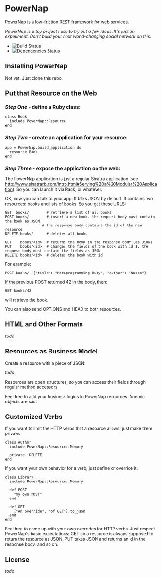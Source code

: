 # PowerNap

PowerNap is a low-friction REST framework for web services.

_PowerNap is a toy project I use to try out a few ideas. It's just an experiment. Don't build your next world-changing social network on this._

* [![Build Status](https://travis-ci.org/nusco/powernap.png)](https://travis-ci.org/nusco/powernap)
* [![Dependencies Status](https://gemnasium.com/nusco/powernap.png?travis)](https://gemnasium.com/nusco/powernap)

## Installing PowerNap

Not yet. Just clone this repo.
  
## Put that Resource on the Web

### *Step One* - define a Ruby class:

  	class Book
      include PowerNap::Resource
  	end

### *Step Two* - create an application for your resource:

  	app = PowerNap.build_application do
      resource Book
  	end

### *Step Three* - expose the application on the web:

The PowerNap application is just a regular Sinatra application (see http://www.sinatrarb.com/intro.html#Serving%20a%20Modular%20Application). So you can launch it via Rack, or whatever.

OK, now you can talk to your app. It talks JSON by default. It contains two resources: books and lists of books. So you get these URLS:

    GET  books/        # retrieve a list of all books
    POST books/        # insert a new book. the request body must contain the book as JSON.
                     # the response body contains the id of the new resource
    DELETE books/      # deletes all books

    GET    books/<id>  # returns the book in the response body (as JSON)
    PUT    books/<id>  # changes the fields of the book with id 1. the request body must contain the fields as JSON
    DELETE books/<id>  # deletes the book with id

For example:

    POST books/ '{"title": "Metaprogramming Ruby", "author": "Nusco"}'

If the previous POST returned 42 in the body, then:

    GET books/42
  
will retrieve the book.
  
You can also send OPTIONS and HEAD to both resources.

## HTML and Other Formats

_todo_

## Resources as Business Model

Create a resource with a piece of JSON:

_todo_

Resources are open structures, so you can access their fields through regular method accessors.

Feel free to add your business logics to PowerNap resources. Anemic objects are sad.

## Customized Verbs

If you want to limit the HTTP verbs that a resource allows, just make them private:

    class Author
      include PowerNap::Resource::Memory
    
      private :DELETE
    end

If you want your own behavior for a verb, just define or override it:

    class Library
      include PowerNap::Resource::Memory
  
      def POST
        "my own POST"
      end

      def GET
        ["An override", "of GET"].to_json
      end
    end

Feel free to come up with your own overrides for HTTP verbs. Just respect PowerNap's basic expectations: GET on a resource is always supposed to return the resource as JSON, PUT takes JSON and returns an id in the response body, and so on.

## License

_todo_
